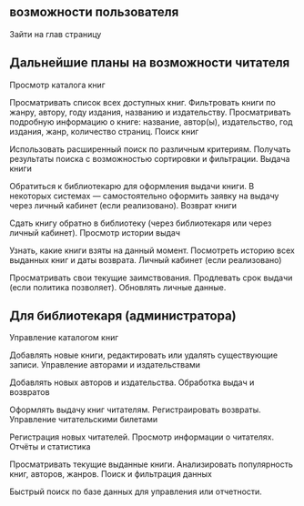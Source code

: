## возможности пользователя

Зайти на глав страницу

## Дальнейшие планы на возможности читателя
Просмотр каталога книг

Просматривать список всех доступных книг.
Фильтровать книги по жанру, автору, году издания, названию и издательству.
Просматривать подробную информацию о книге: название, автор(ы), издательство, год издания, жанр, количество страниц.
Поиск книг

Использовать расширенный поиск по различным критериям.
Получать результаты поиска с возможностью сортировки и фильтрации.
Выдача книги

Обратиться к библиотекарю для оформления выдачи книги.
В некоторых системах — самостоятельно оформить заявку на выдачу через личный кабинет (если реализовано).
Возврат книги

Сдать книгу обратно в библиотеку (через библиотекаря или через личный кабинет).
Просмотр истории выдач

Узнать, какие книги взяты на данный момент.
Посмотреть историю всех выданных книг и даты возврата.
Личный кабинет (если реализовано)

Просматривать свои текущие заимствования.
Продлевать срок выдачи (если политика позволяет).
Обновлять личные данные.

## Для библиотекаря (администратора)
Управление каталогом книг

Добавлять новые книги, редактировать или удалять существующие записи.
Управление авторами и издательствами

Добавлять новых авторов и издательства.
Обработка выдач и возвратов

Оформлять выдачу книг читателям.
Регистраировать возвраты.
Управление читательскими билетами

Регистрация новых читателей.
Просмотр информации о читателях.
Отчёты и статистика

Просматривать текущие выданные книги.
Анализировать популярность книг, авторов, жанров.
Поиск и фильтрация данных

Быстрый поиск по базе данных для управления или отчетности.
 
 
